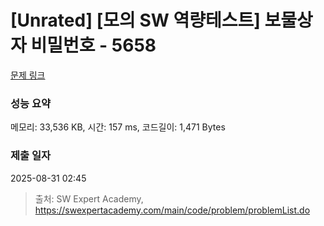 # [Unrated] [모의 SW 역량테스트] 보물상자 비밀번호 - 5658 

[문제 링크](https://swexpertacademy.com/main/code/problem/problemDetail.do?contestProbId=AWXRUN9KfZ8DFAUo) 

### 성능 요약

메모리: 33,536 KB, 시간: 157 ms, 코드길이: 1,471 Bytes

### 제출 일자

2025-08-31 02:45



> 출처: SW Expert Academy, https://swexpertacademy.com/main/code/problem/problemList.do